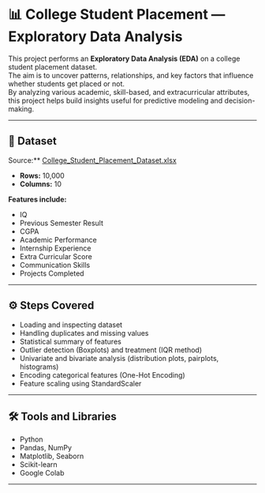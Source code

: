 # 📊 College Student Placement — Exploratory Data Analysis

This project performs an **Exploratory Data Analysis (EDA)** on a college student placement dataset.  
The aim is to uncover patterns, relationships, and key factors that influence whether students get placed or not.  
By analyzing various academic, skill-based, and extracurricular attributes, this project helps build insights useful for predictive modeling and decision-making.

---

## 📁 Dataset

Source:** [College_Student_Placement_Dataset.xlsx](https://raw.githubusercontent.com/shlokshukla200/ML-Minor-Project-1/main/College_Student_Placement_Dataset.xlsx)
- **Rows:** 10,000  
- **Columns:** 10  

**Features include:**
- IQ  
- Previous Semester Result  
- CGPA  
- Academic Performance  
- Internship Experience  
- Extra Curricular Score  
- Communication Skills  
- Projects Completed  

---

## ⚙️ Steps Covered

- Loading and inspecting dataset  
- Handling duplicates and missing values  
- Statistical summary of features  
- Outlier detection (Boxplots) and treatment (IQR method)  
- Univariate and bivariate analysis (distribution plots, pairplots, histograms)  
- Encoding categorical features (One-Hot Encoding)  
- Feature scaling using StandardScaler  

---

## 🛠️ Tools and Libraries

- Python  
- Pandas, NumPy  
- Matplotlib, Seaborn  
- Scikit-learn  
- Google Colab

---
